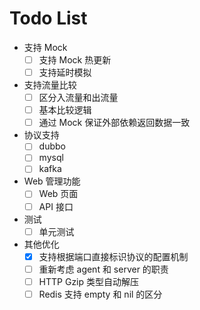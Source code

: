 # Todo List

- 支持 Mock
  - [ ] 支持 Mock 热更新 
  - [ ] 支持延时模拟
- 支持流量比较
  - [ ] 区分入流量和出流量
  - [ ] 基本比较逻辑
  - [ ] 通过 Mock 保证外部依赖返回数据一致
- 协议支持
  - [ ] dubbo
  - [ ] mysql
  - [ ] kafka
- Web 管理功能
  - [ ] Web 页面
  - [ ] API 接口
- 测试
  - [ ] 单元测试
- 其他优化
  - [x] 支持根据端口直接标识协议的配置机制
  - [ ] 重新考虑 agent 和 server 的职责
  - [ ] HTTP Gzip 类型自动解压
  - [ ] Redis 支持 empty 和 nil 的区分